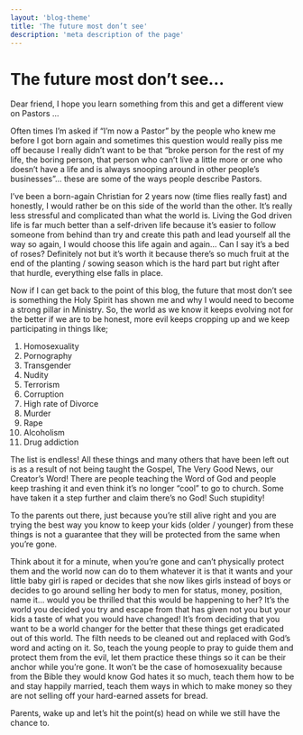 ```yaml
---
layout: 'blog-theme'
title: 'The future most don’t see'
description: 'meta description of the page'
---
```


# The future most don’t see…
Dear friend, I hope you learn something from this and get a different view on Pastors …

Often times I’m asked if “I’m now a Pastor” by the people who knew me before I got born again and sometimes this question would really piss me off because I really didn’t want to be that “broke person for the rest of my life, the boring person, that person who can’t live a little more or one who doesn’t have a life and is always snooping around in other people’s businesses”… these are some of the ways people describe Pastors.

I’ve been a born-again Christian for 2 years now (time flies really fast) and honestly, I would rather be on this side of the world than the other. It’s really less stressful and complicated than what the world is.
Living the God driven life is far much better than a self-driven life because it’s easier to follow someone from behind than try and create this path and lead yourself all the way so again, I would choose this life again and again…
Can I say it’s a bed of roses? Definitely not but it’s worth it because there’s so much fruit at the end of the planting / sowing season which is the hard part but right after that hurdle, everything else falls in place.

Now if I can get back to the point of this blog, the future that most don’t see is something the Holy Spirit has shown me and why I would need to become a strong pillar in Ministry.
So, the world as we know it keeps evolving not for the better if we are to be honest, more evil keeps cropping up and we keep participating in things like;
1. Homosexuality
2. Pornography
3. Transgender
4. Nudity
5. Terrorism
6. Corruption
7. High rate of Divorce
8. Murder
9. Rape
10. Alcoholism
11. Drug addiction

The list is endless! All these things and many others that have been left out is as a result of not being taught the Gospel, The Very Good News, our Creator’s Word! There are people teaching the Word of God and people keep trashing it and even think it’s no longer “cool” to go to church. Some have taken it a step further and claim there’s no God! Such stupidity!

To the parents out there, just because you’re still alive right and you are trying the best way you know to keep your kids (older / younger) from these things is not a guarantee that they will be protected from the same when you’re gone.

Think about it for a minute, when you’re gone and can’t physically protect them and the world now can do to them whatever it is that it wants and your little baby girl is raped or decides that she now likes girls instead of boys or decides to go around selling her body to men for status, money, position, name it… would you be thrilled that this would be happening to her? It’s the world you decided you try and escape from that has given not you but your kids a taste of what you would have changed! It’s from deciding that you want to be a world changer for the better that these things get eradicated out of this world. The filth needs to be cleaned out and replaced with God’s word and acting on it. So, teach the young people to pray to guide them and protect them from the evil, let them practice these things so it can be their anchor while you’re gone. It won’t be the case of homosexuality because from the Bible they would know God hates it so much, teach them how to be and stay happily married, teach them ways in which to make money so they are not selling off your hard-earned assets for bread.

Parents, wake up and let’s hit the point(s) head on while we still have the chance to.


